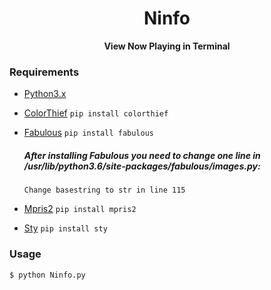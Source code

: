 <h1 align="center">Ninfo</h1>

<div align="center">
  <strong>View Now Playing in Terminal</strong>
</div>

### Requirements
- [Python3.x](https://www.python.org/downloads/)
- [ColorThief](https://github.com/fengsp/color-thief-py)
  `pip install colorthief`
- [Fabulous](https://jart.github.io/fabulous/)
  `pip install fabulous`
  
   ##### After installing Fabulous you need to change one line in /usr/lib/python3.6/site-packages/fabulous/images.py:
      Change basestring to str in line 115
- [Mpris2](https://github.com/hugosenari/mpris2)
`pip install mpris2`
- [Sty](https://pypi.org/project/sty/)
`pip install sty`

### Usage
    $ python Ninfo.py
